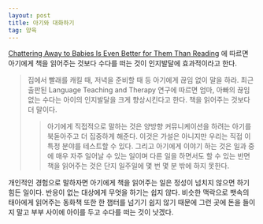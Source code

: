 ```yaml
---
layout: post
title: 아기와 대화하기
tag: 양육
---
```

[Chattering Away to Babies Is Even Better for Them Than Reading](http://nymag.com/scienceofus/2015/01/importance-of-chattering-away-to-babies.html) 에 따르면 아기에게 책을 읽어주는 것보다  수다를 떠는 것이 인지발달에 효과적이라고 한다.  
> 집에서 빨래를 캐킬 때, 저녁을 준비할 때  등 아기에게 끊임 없이 말을 하라. 최근 출판된 Language Teaching and Therapy 연구에 따르면 엄마, 아빠의 끊임 없는 수다는 아이의 인지발달을 크게 향상시킨다고 한다. 책을 읽어주는 것보다 더 말이다.  
>> 아기에게 직접적으로 말하는 것은 양방향 커뮤니케이션을 하려는 아기를 북돋아주고 더 집중하게 해준다. 이것은 가설은 아니지만 우리는 직접 이 특정 분야를 테스트할 수 있다. 그리고 아기에게 이야기 하는 것은 일과 중에 매우 자주 일어날 수 있는 일이며 다른 일을 하면서도 할 수 있는 반면 책을 읽어주는 것은 단지 일주일에 몇 번 몇 분 밖에 하지 못한다.  

개인적인 경험으로 말하자면 아기에게 책을 읽어주는 일은 정성이 넘치지 않으면 하기 힘든 일이다. 반응이 없는 대상에게 무엇을 하기는 쉽지 않다. 비슷한 맥락으로 뱃속의 태아에게 읽어주는 동화책 또한 한 챕터를 넘기기 쉽지 않기 때문에 그런 곳에 돈을 들이지 말고 부부 사이에 아이를 두고 수다를 떠는 것이 낫겠다.
